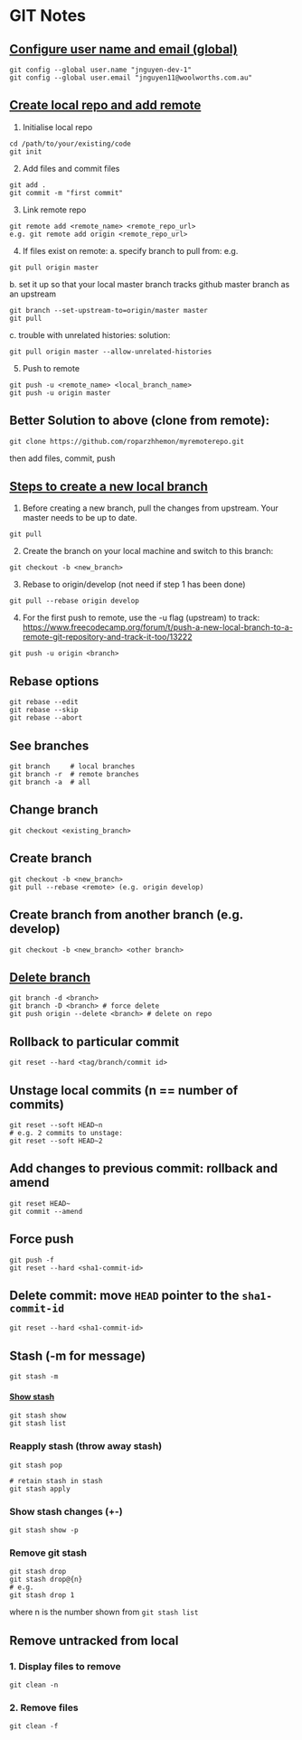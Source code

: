 # GIT Notes

## [Configure user name and email (global)](https://support.atlassian.com/bitbucket-cloud/docs/configure-your-dvcs-username-for-commits/)
```
git config --global user.name "jnguyen-dev-1"
git config --global user.email "jnguyen11@woolworths.com.au"
```


## [Create local repo and add remote](https://www.atlassian.com/git/tutorials/setting-up-a-repository)
1. Initialise local repo
```
cd /path/to/your/existing/code
git init
```
2. Add files and commit files
```
git add .
git commit -m "first commit"
```
3. Link remote repo
```
git remote add <remote_name> <remote_repo_url>
e.g. git remote add origin <remote_repo_url>
```
4. If files exist on remote:
a. specify branch to pull from: e.g. 
```
git pull origin master
```
b. set it up so that your local master branch tracks github master branch as an upstream
```
git branch --set-upstream-to=origin/master master
git pull
```
c. trouble with unrelated histories: solution:
```
git pull origin master --allow-unrelated-histories
```
5. Push to remote
```
git push -u <remote_name> <local_branch_name>
git push -u origin master
```


## Better Solution to above (clone from remote):
```
git clone https://github.com/roparzhhemon/myremoterepo.git
```
then add files, commit, push


## [Steps to create a new local branch](https://github.com/Kunena/Kunena-Forum/wiki/Create-a-new-branch-with-git-and-manage-branches)
1. Before creating a new branch, pull the changes from upstream. Your master needs to be up to date.
```
git pull
```

2. Create the branch on your local machine and switch to this branch:
```
git checkout -b <new_branch>
```

3. Rebase to origin/develop (not need if step 1 has been done)
```
git pull --rebase origin develop
```

4. For the first push to remote, use the -u flag (upstream) to track:
https://www.freecodecamp.org/forum/t/push-a-new-local-branch-to-a-remote-git-repository-and-track-it-too/13222
```
git push -u origin <branch>
```


## Rebase options
```
git rebase --edit
git rebase --skip
git rebase --abort
```


## See branches
```
git branch     # local branches
git branch -r  # remote branches
git branch -a  # all
```


## Change branch
```
git checkout <existing_branch>
```


## Create branch
```
git checkout -b <new_branch>
git pull --rebase <remote> (e.g. origin develop)
```


## Create branch from another branch (e.g. develop)
```
git checkout -b <new_branch> <other branch>
```


## [Delete branch](https://www.educative.io/edpresso/how-to-delete-remote-branches-in-git)
```
git branch -d <branch>
git branch -D <branch> # force delete
git push origin --delete <branch> # delete on repo
```


## Rollback to particular commit
```
git reset --hard <tag/branch/commit id>
```


## Unstage local commits (n == number of commits)
```
git reset --soft HEAD~n
# e.g. 2 commits to unstage:
git reset --soft HEAD~2
```


## Add changes to previous commit: rollback and amend
```
git reset HEAD~ 
git commit --amend
```


## Force push
```
git push -f
git reset --hard <sha1-commit-id>
```

## Delete commit: move `HEAD` pointer to the `sha1-commit-id`
```
git reset --hard <sha1-commit-id>
```


## Stash (-m for message)
```
git stash -m 
```

#### [Show stash](https://git-scm.com/docs/git-stash)
```
git stash show
git stash list
```

### Reapply stash (throw away stash)
```
git stash pop

# retain stash in stash
git stash apply
```

### Show stash changes (+-)
```
git stash show -p
```

### Remove git stash
```
git stash drop
git stash drop@{n}
# e.g.
git stash drop 1
```
where n is the number shown from `git stash list`


## Remove untracked from local
### 1. Display files to remove
```
git clean -n
```

### 2. Remove files
```
git clean -f
```
